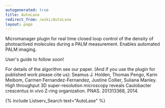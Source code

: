 ```yaml
---
autogenerated: true
title: AutoLase
redirect_from: /wiki/AutoLase
layout: page
---
```


Micromanager plugin for real time closed loop control of the density of
photoactived molecules during a PALM measurement. Enables automated PALM
imaging.

User's guide to follow soon!

For details of the algorithm see our paper. (And if you use the plugin
for published work please cite us): Seamus J. Holden, Thomas Pengo,
Karin Meibom, Carmen Fernandez-Fernandez, Justine Collier, Suliana
Manley. High throughput 3D super-resolution microscopy reveals
Caulobacter crescentus in vivo Z-ring organization. PNAS. 201313368,
2014.

{% include Listserv_Search text="AutoLase" %}

